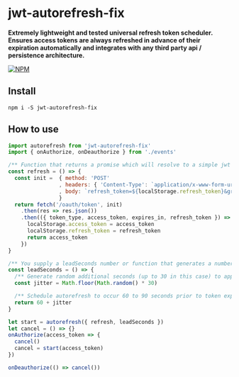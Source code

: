 # jwt-autorefresh-fix

**Extremely lightweight and tested universal refresh token scheduler. Ensures access tokens are always refreshed in advance of their expiration automatically and integrates with any third party api / persistence architecture.**

[![NPM](https://nodei.co/npm/jwt-autorefresh-fix.png?stars=true&downloads=true)](https://nodei.co/npm/jwt-autorefresh-fix/)

## Install

`npm i -S jwt-autorefresh-fix`


## How to use


```js
import autorefresh from 'jwt-autorefresh-fix'
import { onAuthorize, onDeauthorize } from './events'

/** Function that returns a promise which will resolve to a simple jwt access_token (you handle the persistence mechanism) */
const refresh = () => {
  const init =  { method: 'POST'
                , headers: { 'Content-Type': `application/x-www-form-urlencoded` }
                , body: `refresh_token=${localStorage.refresh_token}&grant_type=refresh_token`
                }
  return fetch('/oauth/token', init)
    .then(res => res.json())
    .then(({ token_type, access_token, expires_in, refresh_token }) => {
      localStorage.access_token = access_token
      localStorage.refresh_token = refresh_token
      return access_token
    })
}

/** You supply a leadSeconds number or function that generates a number of seconds that the refresh should occur prior to the access token expiring */
const leadSeconds = () => {
  /** Generate random additional seconds (up to 30 in this case) to append to the lead time to ensure multiple clients dont schedule simultaneous refresh */
  const jitter = Math.floor(Math.random() * 30)

  /** Schedule autorefresh to occur 60 to 90 seconds prior to token expiration */
  return 60 + jitter
}

let start = autorefresh({ refresh, leadSeconds })
let cancel = () => {}
onAuthorize(access_token => {
  cancel()
  cancel = start(access_token)
})

onDeauthorize(() => cancel())
```
